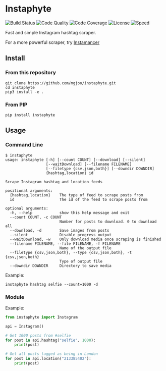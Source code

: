 # Instaphyte

[![Build Status](https://travis-ci.org/ScriptSmith/instaphyte.svg?branch=master)](https://travis-ci.org/ScriptSmith/instaphyte)
[![Code Quality](https://img.shields.io/codacy/grade/a2322f650025499bb8aee2368ca43207.svg)](https://app.codacy.com/project/ScriptSmith/instaphyte/dashboard)
[![Code Coverage](https://img.shields.io/codacy/coverage/a2322f650025499bb8aee2368ca43207.svg)](https://app.codacy.com/project/ScriptSmith/instaphyte/dashboard)
[![License](https://img.shields.io/github/license/scriptsmith/instaphyte.svg)](https://github.com/ScriptSmith/instaphyte/blob/master/LICENSE)
[![Speed](https://firebasestorage.googleapis.com/v0/b/instagram-speed-test.appspot.com/o/instaphyte.svg?alt=media&token=8e16505d-1259-42a4-90bc-cf8a6d326f55)](https://adamsm.com/instagram-speed-test)

Fast and simple Instagram hashtag scraper.

For a more powerful scraper, try [Instamancer](https://github.com/scriptsmith/instamancer)

## Install

### From this repository

```
git clone https://github.com/mgjoo/instaphyte.git
cd instaphyte
pip3 install -e .
```

### From PIP

```
pip install instaphyte
```

## Usage

### Command Line

```
$ instaphyte
usage: instaphyte [-h] [--count COUNT] [--download] [--silent]
                  [--waitDownload] [--filename FILENAME]
                  [--filetype {csv,json,both}] [--downdir DOWNDIR]
                  {hashtag,location} id

Scrape Instagram hashtag and location feeds

positional arguments:
  {hashtag,location}    The type of feed to scrape posts from
  id                    The id of the feed to scrape posts from

optional arguments:
  -h, --help            show this help message and exit
  --count COUNT, -c COUNT
                        Number for posts to download. 0 to download all
  --download, -d        Save images from posts
  --silent              Disable progress output
  --waitDownload, -w    Only download media once scraping is finished
  --filename FILENAME, --file FILENAME, -f FILENAME
                        Name of the output file
  --filetype {csv,json,both}, --type {csv,json,both}, -t {csv,json,both}
                        Type of output file
  --downdir DOWNDIR     Directory to save media

```


Example:

```
instaphyte hashtag selfie --count=1000 -d
```

### Module

Example:

```python
from instaphyte import Instagram

api = Instagram()

# Get 1000 posts from #selfie
for post in api.hashtag("selfie", 1000):
    print(post)

# Get all posts tagged as being in London
for post in api.location("213385402"):
    print(post)
```
